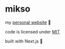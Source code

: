 # mikso

my [personal website](https://mikso.vercel.app/) 🍖

code is licensed under [MIT](https://github.com/L-Michael1/mikso/blob/main/LICENSE)

built with Next.js 🙂

